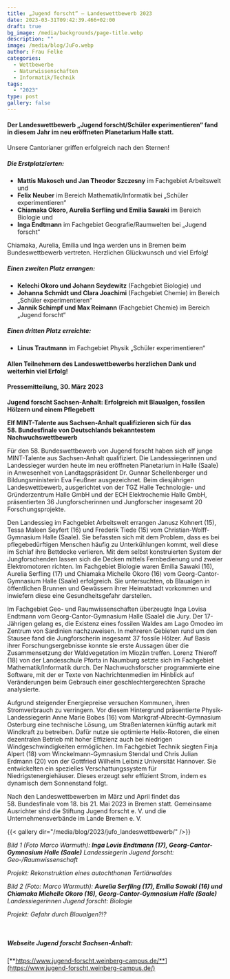 ```yaml
---
title: „Jugend forscht“ – Landeswettbewerb 2023
date: 2023-03-31T09:42:39.466+02:00
draft: true
bg_image: /media/backgrounds/page-title.webp
description: ""
image: /media/blog/JuFo.webp
author: Frau Felke
categories:
  - Wettbewerbe
  - Naturwissenschaften
  - Informatik/Technik
tags:
  - "2023"
type: post
gallery: false
---
```

#### Der Landeswettbewerb „Jugend forscht/Schüler experimentieren“ fand in diesem Jahr im neu eröffneten Planetarium Halle statt.

Unsere Cantorianer griffen erfolgreich nach den Sternen!

##### **Die Erstplatzierten:**

- **Mattis Makosch und Jan Theodor Szczesny** im Fachgebiet Arbeitswelt und
- **Felix Neuber** im Bereich Mathematik/Informatik bei „Schüler
experimentieren“
- **Chiamaka Okoro, Aurelia Serfling und Emilia Sawaki** im Bereich Biologie und
- **Inga Endtmann** im Fachgebiet Geografie/Raumwelten bei „Jugend forscht“

Chiamaka, Aurelia, Emilia und Inga werden uns in Bremen beim
Bundeswettbewerb vertreten. Herzlichen Glückwunsch und viel Erfolg!

##### **Einen zweiten Platz errangen:**

- **Kelechi Okoro und Johann Seydewitz** (Fachgebiet Biologie) und
- **Johanna Schmidt und Clara Joachimi** (Fachgebiet Chemie) im Bereich
„Schüler experimentieren“
- **Jannik Schimpf und Max Reimann** (Fachgebiet Chemie) im Bereich
„Jugend forscht“

##### **Einen dritten Platz erreichte:**

- **Linus Trautmann** im Fachgebiet Physik „Schüler experimentieren“

#### Allen Teilnehmern des Landeswettbewerbs herzlichen Dank und weiterhin viel Erfolg!





#### Pressemitteilung, 30. März 2023

**Jugend forscht Sachsen-Anhalt: Erfolgreich mit Blaualgen, fossilen Hölzern und einem Pflegebett**

**Elf MINT-Talente aus Sachsen-Anhalt qualifizieren sich für das 58. Bundesfinale von Deutschlands bekanntestem Nachwuchswettbewerb**

Für den 58. Bundeswettbewerb von Jugend forscht haben sich elf junge MINT-Talente aus Sachsen-Anhalt qualifiziert. Die Landessiegerinnen und Landessieger wurden heute im neu eröffneten Planetarium in Halle (Saale) in Anwesenheit von Landtagspräsident Dr. Gunnar Schellenberger und Bildungsministerin Eva Feußner ausgezeichnet. Beim diesjährigen Landeswettbewerb, ausgerichtet von der TGZ Halle Technologie- und Gründerzentrum Halle GmbH und der ECH Elektrochemie Halle GmbH, präsentierten 36 Jungforscherinnen und Jungforscher insgesamt 20 Forschungsprojekte.

Den Landessieg im Fachgebiet Arbeitswelt errangen Janusz Kohnert (15), Tessa Maleen Seyfert (16) und Frederik Tiede (15) vom Christian-Wolff-Gymnasium Halle (Saale). Sie befassten sich mit dem Problem, dass es bei pflegebedürftigen Menschen häufig zu Unterkühlungen kommt, weil diese im Schlaf ihre Bettdecke verlieren. Mit dem selbst konstruierten System der Jungforschenden lassen sich die Decken mittels Fernbedienung und zweier Elektromotoren richten. Im Fachgebiet Biologie waren Emilia Sawaki (16), Aurelia Serfling (17) und Chiamaka Michelle Okoro (16) vom Georg-Cantor-Gymnasium Halle (Saale) erfolgreich. Sie untersuchten, ob Blaualgen in öffentlichen Brunnen und Gewässern ihrer Heimatstadt vorkommen und inwiefern diese eine Gesundheitsgefahr darstellen.

Im Fachgebiet Geo- und Raumwissenschaften überzeugte Inga Lovisa Endtmann vom Georg-Cantor-Gymnasium Halle (Saale) die Jury. Der 17-Jährigen gelang es, die Existenz eines fossilen Waldes am Lago Omodeo im Zentrum von Sardinien nachzuweisen. In mehreren Gebieten rund um den Stausee fand die Jungforscherin insgesamt 37 fossile Hölzer. Auf Basis ihrer Forschungsergebnisse konnte sie erste Aussagen über die Zusammensetzung der Waldvegetation im Miozän treffen. Lorenz Thieroff (18) von der Landesschule Pforta in Naumburg setzte sich im Fachgebiet Mathematik/Informatik durch. Der Nachwuchsforscher programmierte eine Software, mit der er Texte von Nachrichtenmedien im Hinblick auf Veränderungen beim Gebrauch einer geschlechtergerechten Sprache analysierte.

Aufgrund steigender Energiepreise versuchen Kommunen, ihren Stromverbrauch zu verringern. Vor diesem Hintergrund präsentierte Physik-Landessiegerin Anne Marie Bobes (16) vom Markgraf-Albrecht-Gymnasium Osterburg eine technische Lösung, um Straßenlaternen künftig autark mit Windkraft zu betreiben. Dafür nutze sie optimierte Helix-Rotoren, die einen dezentralen Betrieb mit hoher Effizienz auch bei niedrigen Windgeschwindigkeiten ermöglichen. Im Fachgebiet Technik siegten Finja Alpert (18) vom Winckelmann-Gymnasium Stendal und Chris Julian Erdmann (20) von der Gottfried Wilhelm Leibniz Universität Hannover. Sie entwickelten ein spezielles Verschattungssystem für Niedrigstenergiehäuser. Dieses erzeugt sehr effizient Strom, indem es dynamisch dem Sonnenstand folgt.

Nach den Landeswettbewerben im März und April findet das 58. Bundesfinale vom 18. bis 21. Mai 2023 in Bremen statt. Gemeinsame Ausrichter sind die Stiftung Jugend forscht e. V. und die Unternehmensverbände im Lande Bremen e. V.

{{< gallery dir="/media/blog/2023/jufo_landeswettbewerb/" />}}

_Bild 1 (Foto Marco Warmuth):_ ***Inga Lovis Endtmann (17), Georg-Cantor-Gymnasium Halle (Saale)*** _Landessiegerin Jugend forscht: Geo-/Raumwissenschaft_

_Projekt: Rekonstruktion eines autochthonen Tertiärwaldes_

_Bild 2 (Foto: Marco Warmuth):_ ***Aurelia Serfling (17), Emilia Sawaki (16) und Chiamaka Michelle Okoro (16), Georg-Cantor-Gymnasium Halle (Saale)*** _Landessiegerinnen Jugend forscht: Biologie_

_Projekt: Gefahr durch Blaualgen?!?_

 

##### **Webseite Jugend forscht Sachsen-Anhalt:**

[**https://www.jugend-forscht.weinberg-campus.de/**](https://www.jugend-forscht.weinberg-campus.de/)
